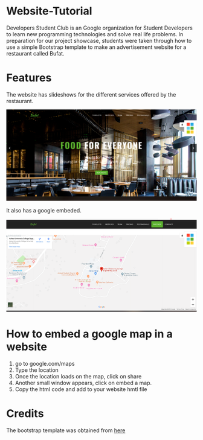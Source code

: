 # Website-Tutorial
Developers Student Club is an Google organization for Student Developers to learn new programming technologies and solve real life problems. 
In preparation for our project showcase, students were taken through how to use a simple Bootstrap template to make an advertisement website for a restaurant called Bufat.

# Features
The website has slideshows for the different services offered by the restaurant. 

![](web.png "Slideshow on page")


It also has a google embeded. 

![](web-1.png "The map in the website")

# How to embed a google map in a website 
1. go to google.com/maps
2. Type the location 
3. Once the location loads on the map, click on share
4. Another small window appears, click on embed a map.
5. Copy the html code and add to your website hmtl file


# Credits
The bootstrap template was obtained from [here](https://themefisher.com/products/fame-free-html-website-template/#download-area?edd_action=free_downloads_process_download&download_id=29695&price_ids=1&edd_action=free_downloads_process_download&download_id=29695&price_ids=1)

